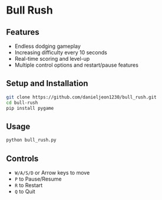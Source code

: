 # Bull Rush

## Features
- Endless dodging gameplay
- Increasing difficulty every 10 seconds
- Real-time scoring and level-up
- Multiple control options and restart/pause features

## Setup and Installation
```bash
git clone https://github.com/danieljeon1230/bull_rush.git
cd bull-rush
pip install pygame
```

## Usage
```bash
python bull_rush.py
```

## Controls
- `W/A/S/D` or Arrow keys to move
- `P` to Pause/Resume
- `R` to Restart
- `Q` to Quit
